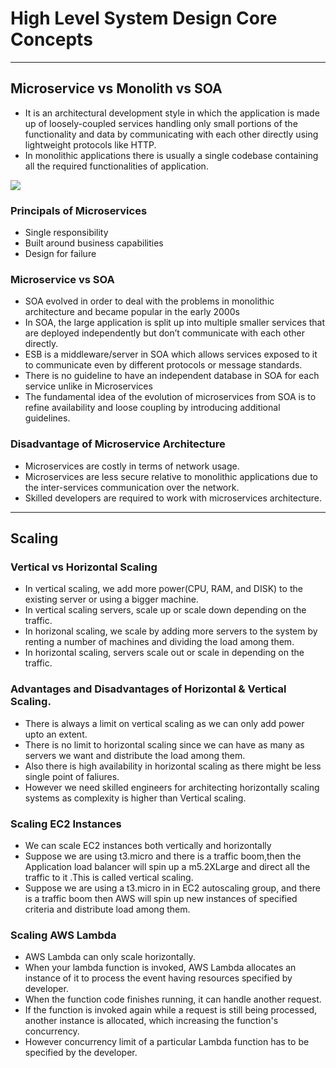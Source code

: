 # High Level System Design Core Concepts

---

## Microservice vs Monolith vs SOA

- It is an architectural development style in which the application is made up of loosely-coupled services handling only small portions of the functionality and data by communicating with each other directly using lightweight protocols like HTTP.
- In monolithic applications there is usually a single codebase containing all the required functionalities of application.

![](https://firebasestorage.googleapis.com/v0/b/boom-b9a18.appspot.com/o/HLD%2F1.png?alt=media&token=a3d83192-44f0-47e9-829f-7929dc04b256)

### Principals of Microservices

- Single responsibility
- Built around business capabilities
- Design for failure

### Microservice vs SOA

- SOA evolved in order to deal with the problems in monolithic architecture and became popular in the early 2000s
- In SOA, the large application is split up into multiple smaller services that are deployed independently but don’t communicate with each other directly.
- ESB is a middleware/server in SOA which allows services exposed to it to communicate even by different protocols or message standards.
- There is no guideline to have an independent database in SOA for each service unlike in Microservices
- The fundamental idea of the evolution of microservices from SOA is to refine availability and loose coupling by introducing additional guidelines.


### Disadvantage of Microservice Architecture

- Microservices are costly in terms of network usage.
- Microservices are less secure relative to monolithic applications due to the inter-services communication over the network.
- Skilled developers are required to work with microservices architecture.

---

## Scaling

### Vertical vs Horizontal Scaling

- In vertical scaling, we add more power(CPU, RAM, and DISK) to the existing server or using a bigger machine.
- In vertical scaling servers, scale up or scale down depending on the traffic.
- In horizonal scaling, we scale by adding more servers to the system by renting a number of machines and dividing the load among them.
- In horizontal scaling, servers scale out or scale in depending on the traffic.

### Advantages and Disadvantages of Horizontal & Vertical Scaling.

- There is always a limit on vertical scaling as we can only add power upto an extent.
- There is no limit to horizontal scaling since we can have as many as servers we want and distribute the load among them.
- Also there is high availability in horizontal scaling as there might be less single point of faliures.
- However we need skilled engineers for architecting horizontally scaling systems as complexity is higher than Vertical scaling.

### Scaling EC2 Instances

- We can scale EC2 instances both vertically and horizontally
- Suppose we are using t3.micro and there is a traffic boom,then the Application load balancer will spin up a m5.2XLarge and direct all the traffic to it .This is called vertical scaling.
- Suppose we are using a t3.micro in in EC2 autoscaling group, and there is a traffic boom then AWS will spin up new instances of specified criteria and distribute load among them.

### Scaling AWS Lambda

- AWS Lambda can only scale horizontally.
- When your lambda function is invoked, AWS Lambda allocates an instance of it to process the event having resources specified by developer.
- When the function code finishes running, it can handle another request.
- If the function is invoked again while a request is still being processed, another instance is allocated, which increasing the function's concurrency.
- However concurrency limit of a particular Lambda function has to be specified by the developer.


